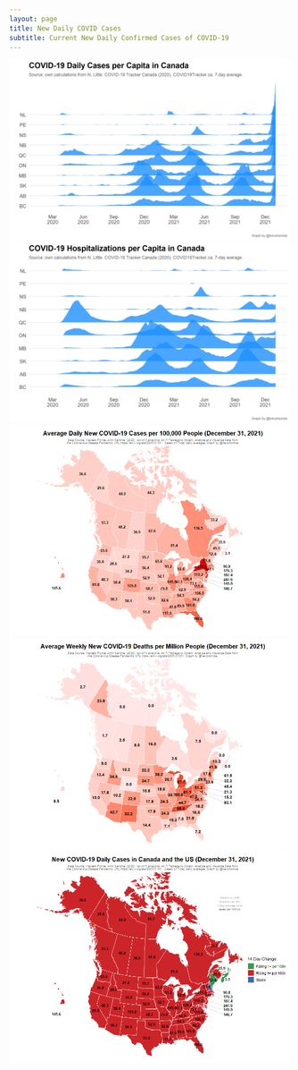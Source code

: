 ```yaml
---
layout: page
title: New Daily COVID Cases
subtitle: Current New Daily Confirmed Cases of COVID-19
---
```


![](Plots/joyplot_cases.png)
![](Plots/joyplot_hospital.png)
![](Plots/COVID_map.png)
![](Plots/COVID_deaths_map.png)
![](Plots/COVID_map_change.png)
